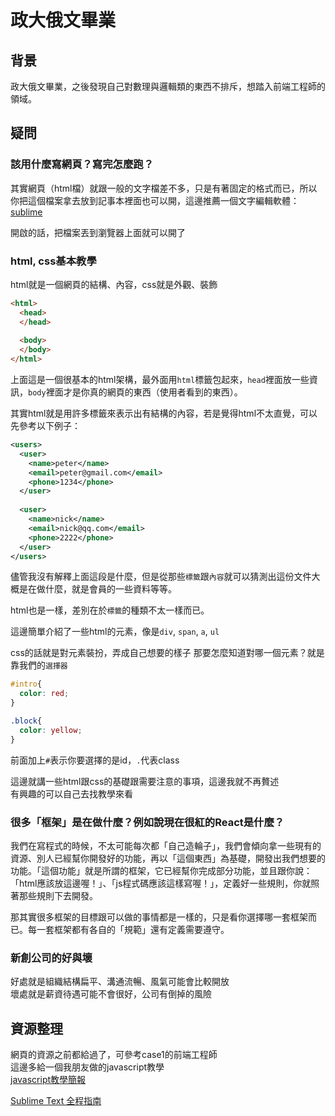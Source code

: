 # 政大俄文畢業

## 背景
政大俄文畢業，之後發現自己對數理與邏輯類的東西不排斥，想踏入前端工程師的領域。

## 疑問

### 該用什麼寫網頁？寫完怎麼跑？
其實網頁（html檔）就跟一般的文字檔差不多，只是有著固定的格式而已，所以你把這個檔案拿去放到記事本裡面也可以開，這邊推薦一個文字編輯軟體：[sublime](http://www.sublimetext.com/)

開啟的話，把檔案丟到瀏覽器上面就可以開了

### html, css基本教學
html就是一個網頁的結構、內容，css就是外觀、裝飾

``` html
<html>
  <head>
  </head>
  
  <body>
  </body>
</html>
```

上面這是一個很基本的html架構，最外面用`html`標籤包起來，`head`裡面放一些資訊，`body`裡面才是你真的網頁的東西（使用者看到的東西）。

其實html就是用許多標籤來表示出有結構的內容，若是覺得html不太直覺，可以先參考以下例子：

``` xml
<users>
  <user>
    <name>peter</name>
    <email>peter@gmail.com</email>
    <phone>1234</phone>
  </user>
  
  <user>
    <name>nick</name>
    <email>nick@qq.com</email>
    <phone>2222</phone>
  </user>
</users>
```
儘管我沒有解釋上面這段是什麼，但是從那些`標籤`跟`內容`就可以猜測出這份文件大概是在做什麼，就是會員的一些資料等等。

html也是一樣，差別在於`標籤`的種類不太一樣而已。

這邊簡單介紹了一些html的元素，像是`div`, `span`, `a`, `ul`

css的話就是對元素裝扮，弄成自己想要的樣子
那要怎麼知道對哪一個元素？就是靠我們的`選擇器`

``` css
#intro{
  color: red;
}

.block{
  color: yellow;
}
```

前面加上`#`表示你要選擇的是id，`.`代表class

這邊就講一些html跟css的基礎跟需要注意的事項，這邊我就不再贅述  
有興趣的可以自己去找教學來看

### 很多「框架」是在做什麼？例如說現在很紅的React是什麼？  


我們在寫程式的時候，不太可能每次都「自己造輪子」，我們會傾向拿一些現有的資源、別人已經幫你開發好的功能，再以「這個東西」為基礎，開發出我們想要的功能。「這個功能」就是所謂的框架，它已經幫你完成部分功能，並且跟你說：「html應該放這邊喔！」、「js程式碼應該這樣寫喔！」，定義好一些規則，你就照著那些規則下去開發。

那其實很多框架的目標跟可以做的事情都是一樣的，只是看你選擇哪一套框架而已。每一套框架都有各自的「規範」還有定義需要遵守。

### 新創公司的好與壞
好處就是組織結構扁平、溝通流暢、風氣可能會比較開放  
壞處就是薪資待遇可能不會很好，公司有倒掉的風險






## 資源整理
網頁的資源之前都給過了，可參考case1的前端工程師  
這邊多給一個我朋友做的javascript教學  
[javascript教學簡報](https://drive.google.com/folderview?id=0B-a_eyF__oG6b2owS2ltQ21pX2M&usp=drive_web)


[Sublime Text 全程指南](http://zh.lucida.me/blog/sublime-text-complete-guide/)

